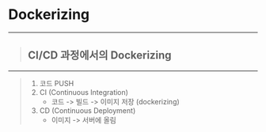 # Dockerizing

---
> ## CI/CD 과정에서의 Dockerizing

---
> 1. 코드 PUSH
> 2. CI (Continuous Integration)
>    * 코드 -> 빌드 -> 이미지 저장 (dockerizing)
> 3. CD (Continuous Deployment)
>    * 이미지 -> 서버에 올림